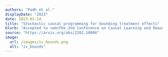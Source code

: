 ```yaml
---
authors: "Padh et al."
displayDate: "2023"
date: 2023-01-14
title: "Stochastic causal programming for bounding treatment effects"
blurb: "Accepted to <em>The 2nd Conference on Causal Learning and Reasoning</em>."
source: "https://arxiv.org/abs/2202.10806"
image:
  url: /images/iv_bounds.png
  alt: "iv_bounds"
---
```

